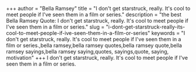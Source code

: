 +++
author = "Bella Ramsey"
title = "I don't get starstruck, really. It's cool to meet people if I've seen them in a film or series."
description = "the best Bella Ramsey Quote: I don't get starstruck, really. It's cool to meet people if I've seen them in a film or series."
slug = "i-dont-get-starstruck-really-its-cool-to-meet-people-if-ive-seen-them-in-a-film-or-series"
keywords = "I don't get starstruck, really. It's cool to meet people if I've seen them in a film or series.,bella ramsey,bella ramsey quotes,bella ramsey quote,bella ramsey sayings,bella ramsey saying,quotes, sayings,quote, saying, motivation"
+++
I don't get starstruck, really. It's cool to meet people if I've seen them in a film or series.
